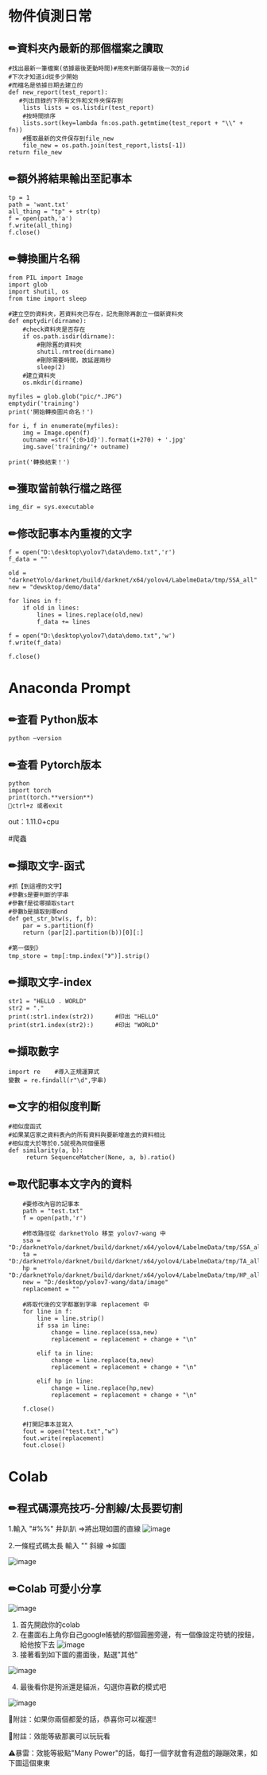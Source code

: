 # 物件偵測日常
## ✏資料夾內最新的那個檔案之讀取
    #找出最新一筆檔案(依據最後更動時間)#用來判斷儲存最後一次的id
    #下次才知道id從多少開始
    #而檔名是依據日期去建立的
    def new_report(test_report): 
       #列出目錄的下所有文件和文件夾保存到
        lists lists = os.listdir(test_report) 
        #按時間排序 
        lists.sort(key=lambda fn:os.path.getmtime(test_report + "\\" + fn)) 
        #獲取最新的文件保存到file_new  
        file_new = os.path.join(test_report,lists[-1]) 
    return file_new
    
## ✏額外將結果輸出至記事本
    tp = 1
    path = 'want.txt'
    all_thing = "tp" + str(tp)
    f = open(path,'a')
    f.write(all_thing)
    f.close()
    
## ✏轉換圖片名稱
    from PIL import Image
    import glob
    import shutil, os
    from time import sleep

    #建立空的資料夾，若資料夾已存在，記先刪除再創立一個新資料夾
    def emptydir(dirname):
        #check資料夾是否存在
        if os.path.isdir(dirname):
            #刪除舊的資料夾
            shutil.rmtree(dirname)
            #刪除需要時間，故延遲兩秒
            sleep(2)
        #建立資料夾
        os.mkdir(dirname)

    myfiles = glob.glob("pic/*.JPG")
    emptydir('training')
    print('開始轉換圖片命名！')

    for i, f in enumerate(myfiles):
        img = Image.open(f)
        outname =str('{:0>1d}').format(i+270) + '.jpg'
        img.save('training/'+ outname)

    print('轉換結束！')

## ✏獲取當前執行檔之路徑
    img_dir = sys.executable
    
## ✏修改記事本內重複的文字
    f = open("D:\desktop\yolov7\data\demo.txt",'r')
    f_data = ""

    old = "darknetYolo/darknet/build/darknet/x64/yolov4/LabelmeData/tmp/SSA_all"
    new = "dewsktop/demo/data"

    for lines in f:
        if old in lines:
            lines = lines.replace(old,new)
            f_data += lines

    f = open("D:\desktop\yolov7\data\demo.txt",'w')
    f.write(f_data)

    f.close()
    
# Anaconda Prompt
## ✏查看 Python版本
    python —version

## ✏查看 Pytorch版本
    python 
    import torch
    print(torch.**version**)
    👋ctrl+z 或者exit
out：1.11.0+cpu

#爬蟲
## ✏擷取文字-函式
    #抓【到這裡的文字】
    #參數s是要判斷的字串
    #參數f是從哪擷取start
    #參數b是擷取到哪end
    def get_str_btw(s, f, b): 
        par = s.partition(f) 
        return (par[2].partition(b))[0][:]  
        
    #第一個到》
    tmp_store = tmp[:tmp.index("》")].strip() 

## ✏擷取文字-index
    str1 = "HELLO . WORLD"
    str2 = "."
    print(:str1.index(str2))      #印出 "HELLO"
    print(str1.index(str2):)      #印出 "WORLD"

## ✏擷取數字
    import re    #導入正規運算式
    變數 = re.findall(r"\d",字串)

## ✏文字的相似度判斷
    #相似度函式
    #如果某店家之資料表內的所有資料與要新增進去的資料相比
    #相似度大於等於0.5就視為同個優惠 
    def similarity(a, b): 
         return SequenceMatcher(None, a, b).ratio() 

## ✏取代記事本文字內的資料
        #要修改內容的記事本
        path = "test.txt"
        f = open(path,'r')

        #修改路徑從 darknetYolo 移至 yolov7-wang 中
        ssa = "D:/darknetYolo/darknet/build/darknet/x64/yolov4/LabelmeData/tmp/SSA_all"
        ta = "D:/darknetYolo/darknet/build/darknet/x64/yolov4/LabelmeData/tmp/TA_all"
        hp = "D:/darknetYolo/darknet/build/darknet/x64/yolov4/LabelmeData/tmp/HP_all"
        new = "D:/desktop/yolov7-wang/data/image"
        replacement = ""

        #將取代後的文字都塞到字串 replacement 中
        for line in f:
            line = line.strip()
            if ssa in line:
                change = line.replace(ssa,new)
                replacement = replacement + change + "\n"

            elif ta in line:
                change = line.replace(ta,new)
                replacement = replacement + change + "\n"

            elif hp in line:
                change = line.replace(hp,new)
                replacement = replacement + change + "\n"

        f.close()

        #打開記事本並寫入
        fout = open("test.txt","w")
        fout.write(replacement)
        fout.close()

# Colab
## ✏程式碼漂亮技巧-分割線/太長要切割
1.輸入 "#%%" 井趴趴
=>將出現如圖的直線
![image](https://user-images.githubusercontent.com/46515944/177496418-b0644aa6-dfa3-4e34-a56b-112d5dd8cccd.png)


2.一條程式碼太長
輸入 "\" 斜線 =>如圖

![image](https://user-images.githubusercontent.com/46515944/177496439-939f0457-3fe3-437a-977b-7928c16fdff7.png)

## ✏Colab 可愛小分享
![image](https://user-images.githubusercontent.com/46515944/177496813-34120a7d-ab98-4fde-93b5-3af2eb00c093.png)
1. 首先開啟你的colab
2. 在畫面右上角你自己google帳號的那個圓圈旁邊，有一個像設定符號的按鈕，給他按下去
![image](https://user-images.githubusercontent.com/46515944/177497022-1bc96b95-96cd-4e7b-b14b-da66d6d358f7.png)
3. 接著看到如下圖的畫面後，點選"其他"

![image](https://user-images.githubusercontent.com/46515944/177496969-9cfc4a94-bc49-400e-b9ae-b42ae13947fb.png)

4. 最後看你是狗派還是貓派，勾選你喜歡的模式吧

![image](https://user-images.githubusercontent.com/46515944/177496932-eca25d6b-299a-40d4-afb5-2f14d75e624f.png)

🌱附註：如果你兩個都愛的話，恭喜你可以複選!!

🌱附註：效能等級那裏可以玩玩看

⚠暴雷：效能等級點"Many Power"的話，每打一個字就會有遊戲的蹦蹦效果，如下圖這個東東
